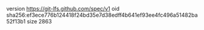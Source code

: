version https://git-lfs.github.com/spec/v1
oid sha256:ef3ece776b124418f24bd35e7d38edff4b641ef93ee4fc496a51482ba52f13b1
size 2863
